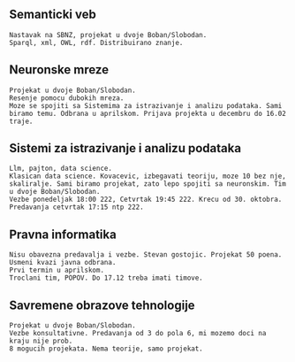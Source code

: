 ## Semanticki veb

    Nastavak na SBNZ, projekat u dvoje Boban/Slobodan. 
    Sparql, xml, OWL, rdf. Distribuirano znanje.

## Neuronske mreze

    Projekat u dvoje Boban/Slobodan.
    Resenje pomocu dubokih mreza.
    Moze se spojiti sa Sistemima za istrazivanje i analizu podataka. Sami biramo temu. Odbrana u aprilskom. Prijava projekta u decembru do 16.02 traje.

## Sistemi za istrazivanje i analizu podataka

    Llm, pajton, data science.
    Klasican data science. Kovacevic, izbegavati teoriju, moze 10 bez nje, skaliralje. Sami biramo projekat, zato lepo spojiti sa neuronskim. Tim u dvoje Boban/Slobodan.
    Vezbe ponedeljak 18:00 222, Cetvrtak 19:45 222. Krecu od 30. oktobra.
    Predavanja cetvrtak 17:15 ntp 222.

## Pravna informatika

    Nisu obavezna predavalja i vezbe. Stevan gostojic. Projekat 50 poena. Usmeni kvazi javna odbrana.
    Prvi termin u aprilskom.
    Troclani tim, POPOV. Do 17.12 treba imati timove. 

## Savremene obrazove tehnologije

    Projekat u dvoje Boban/Slobodan.
    Vezbe konsultativne. Predavanja od 3 do pola 6, mi mozemo doci na kraju nije prob.
    8 mogucih projekata. Nema teorije, samo projekat.